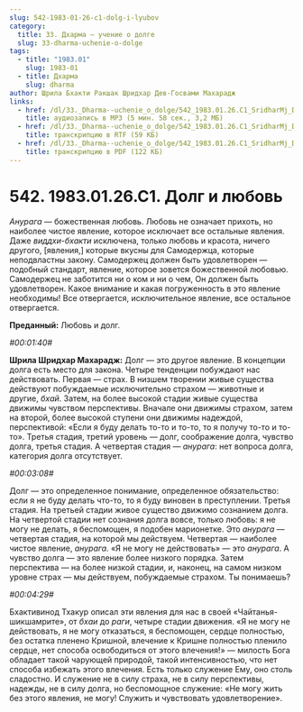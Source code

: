 ```yaml
---
slug: 542-1983-01-26-c1-dolg-i-lyubov
category:
  title: 33. Дхарма — учение о долге
  slug: 33-dharma-uchenie-o-dolge
tags:
  - title: "1983.01"
    slug: 1983-01
  - title: Дхарма
    slug: dharma
author: Шрила Бхакти Ракшак Шридхар Дев-Госвами Махарадж
links:
  - href: /dl/33._Dharma--uchenie_o_dolge/542_1983.01.26.C1_SridharMj_Dolg_i_lyubov.mp3
    title: аудиозапись в MP3 (5 мин. 58 сек., 3,2 МБ)
  - href: /dl/33._Dharma--uchenie_o_dolge/542_1983.01.26.C1_SridharMj_Dolg_i_lyubov.rtf
    title: транскрипцию в RTF (59 КБ)
  - href: /dl/33._Dharma--uchenie_o_dolge/542_1983.01.26.C1_SridharMj_Dolg_i_lyubov.pdf
    title: транскрипцию в PDF (122 КБ)
---
```


# 542. 1983.01.26.C1. Долг и любовь

*Анурага* — божественная любовь. Любовь не означает прихоть, но наиболее чистое явление, которое исключает все остальные явления. Даже *виддхи-бхакти* исключена, только любовь и красота, ничего другого, [явления,] которые вкусны для Самодержца, которые неподвластны закону. Самодержец должен быть удовлетворен — подобный стандарт, явление, которое зовется божественной любовью. Самодержец не заботится ни о ком и ни о чем, Он должен быть удовлетворен. Какое внимание и какая погруженность в это явление необходимы! Все отвергается, исключительное явление, все остальное отвергается.

**Преданный:** Любовь и долг.

*#00:01:40#*

**Шрила Шридхар Махарадж:** Долг — это другое явление. В концепции долга есть место для закона. Четыре тенденции побуждают нас действовать. Первая — страх. В низшем творении живые существа действуют побуждаемые исключительно страхом — животные и другие, *бхай*. Затем, на более высокой стадии живые существа движимы чувством перспективы. Вначале они движимы страхом, затем на второй, более высокой ступени они движимы надеждой, перспективой: «Если я буду делать то-то и то-то, то я получу то-то и то-то». Третья стадия, третий уровень — долг, соображение долга, чувство долга, третья стадия. А четвертая стадия — *анурага*: нет вопроса долга, категория долга отсутствует.

*#00:03:08#*

Долг — это определенное понимание, определенное обязательство: если я не буду делать что-то, то я буду виновен в преступлении. Третья стадия. На третьей стадии живое существо движимо сознанием долга. На четвертой стадии нет сознания долга вовсе, только любовь: я не могу не делать, я беспомощен, я подобен марионетке. Это *анурага* — четвертая стадия, на которой мы действуем. Четвертая — наиболее чистое явление, *анурага.* «Я не могу не действовать» — это *анурага*. А чувство долга — это явление более низкого порядка. Затем перспектива — на более низкой стадии, и, наконец, на самом низком уровне страх — мы действуем, побуждаемые страхом. Ты понимаешь?

*#00:04:29#*

Бхактивинод Тхакур описал эти явления для нас в своей «Чайтанья-шикшамрите», от *бхаи* до *раги*, четыре стадии движения. «Я не могу не действовать, я не могу отказаться, я беспомощен, сердце полностью, без остатка пленено Кришной, влечение к Кришне полностью пленило сердце, нет способа освободиться от этого влечения!» — милость Бога обладает такой чарующей природой, такой интенсивностью, что нет способа избежать этого влечения. Есть только служение Ему, оно столь сладостно. И служение не в силу страха, не в силу перспективы, надежды, не в силу долга, но беспомощное служение: «Не могу жить без этого явления, не могу! Служить и чувствовать удовлетворение».

